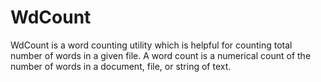 # WdCount

WdCount is a word counting utility which is helpful for counting total number of words in a given file. A word count is a numerical count of the number of words in a document, file, or string of text.